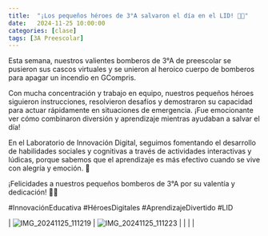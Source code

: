 ```yaml
---
title:  "¡Los pequeños héroes de 3°A salvaron el día en el LID! 🚒🔥"
date:   2024-11-25 10:00:00
categories: [clase]
tags: [3A Preescolar]
---
```

Esta semana, nuestros valientes bomberos de 3°A de preescolar se pusieron sus cascos virtuales y se unieron al heroico cuerpo de bomberos para apagar un incendio en GCompris.

Con mucha concentración y trabajo en equipo, nuestros pequeños héroes siguieron instrucciones, resolvieron desafíos y demostraron su capacidad para actuar rápidamente en situaciones de emergencia. ¡Fue emocionante ver cómo combinaron diversión y aprendizaje mientras ayudaban a salvar el día!

En el Laboratorio de Innovación Digital, seguimos fomentando el desarrollo de habilidades sociales y cognitivas a través de actividades interactivas y lúdicas, porque sabemos que el aprendizaje es más efectivo cuando se vive con alegría y emoción. 🚀

¡Felicidades a nuestros pequeños bomberos de 3°A por su valentía y dedicación! 👏🌟

#InnovaciónEducativa #HéroesDigitales #AprendizajeDivertido #LID

| ![IMG_20241125_111219](https://github.com/user-attachments/assets/59005a5f-e079-4acb-b5b3-ac8be61bee8b) | ![IMG_20241125_111223](https://github.com/user-attachments/assets/64dea509-46c6-4ebc-a76a-1aa8583c91c5) |
|  |  |



[lid]: https://ipc-lid.github.io/ 
